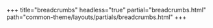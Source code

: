 +++
title="breadcrumbs"
headless="true"
partial="breadcrumbs.html"
path="common-theme/layouts/partials/breadcrumbs.html"
+++



